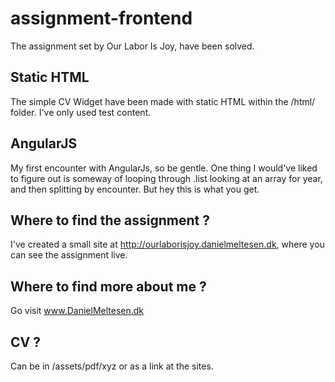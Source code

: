 # assignment-frontend
The assignment set by Our Labor Is Joy, have been solved.

## Static HTML
The simple CV Widget have been made with static HTML within the /html/ folder.
I've only used test content.

## AngularJS
My first encounter with AngularJs, so be gentle. One thing I would've liked to figure out is someway of looping through .list looking at an array for year, and then splitting by encounter.
But hey this is what you get.

## Where to find the assignment ?
I've created a small site at http://ourlaborisjoy.danielmeltesen.dk, where you can see the assignment live.

## Where to find more about me ?
Go visit www.DanielMeltesen.dk

## CV ?
Can be in /assets/pdf/xyz or as a link at the sites.
